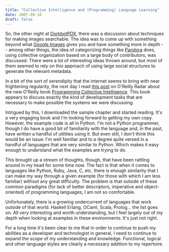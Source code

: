 ```yaml
---
title: "Collective Intelligence and (Programming) Language Learning"
date: 2007-08-18
draft: false
---
```


So, the other night at [DorkbotPDX](https://web.archive.org/web/20090205154227/http://dorkbotpdx.org/), there was a discussion about techniques for making images searchable. The idea was to come up with something beyond what [Google Images](https://web.archive.org/web/20090205154227/http://images.google.com/) gives you and have something more in depth -- among other things, the idea of categorizing things like [Pandora](https://web.archive.org/web/20090205154227/http://pandora.com/) does, using collective organization based on a large body of contributors, was discussed. There were a lot of interesting ideas thrown around, but most of them seemed to rely on this approach of using large social structures to generate the relevant metadata.

In a bit of the sort of serendipity that the internet seems to bring with near frightening regularity, the next day I read [this post](https://web.archive.org/web/20090205154227/http://radar.oreilly.com/archives/2007/08/programming_col.html) on O'Reilly Radar about the new O'Reilly book [Programming Collective Intelligence](https://web.archive.org/web/20090205154227/http://www.oreilly.com/catalog/9780596529321/index.html). This book appears to discuss exactly the kind of development tasks that are necessary to make possible the systems we were discussing. 

Intrigued by this, I downloaded the sample chapter and started reading. It's a very engaging book and I'm looking forward to getting my own copy. However, the example code is all in Python. I'm not a Python programmer, though I do have a good bit of familiarity with the language and, in the past, have written a handful of utilities using it. But even still, I don't think this would be an issue: I'm well familiar and to a degree quite versed in a handful of languages that are very similar to Python. Which makes it easy enough to understand what the examples are trying to do. 

This brought up a stream of thoughts, though, that have been rattling around in my head for some time now. The fact is that when it comes to languages like Python, Ruby, Java, C, etc. there is enough similarity that I can make my way through a given example (for those with which I am less familiar) without any great difficulty. The problem is that outside of these common paradigms (for lack of better descriptors, imperative and object-oriented) of programming languages, I am not so comfortable. 

Unfortunately, there is a growing undercurrent of languages that work outside of that world. Haskell Erlang, OCaml, Scala, Prolog... the list goes on. All very interesting and worth understanding, but I feel largely out of my depth when looking at examples in these environments. It's just not right. 

For a long time it's been clear to me that in order to continue to push my abilities as a developer and technologist in general, I need to continue to expand the scope of my understanding and knowledge. Functional, logical and other language styles are clearly a necessary addition to my repertoire. 